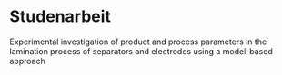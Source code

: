 # Studenarbeit
Experimental investigation of product and process parameters in the lamination process of separators and electrodes using a model-based approach 
